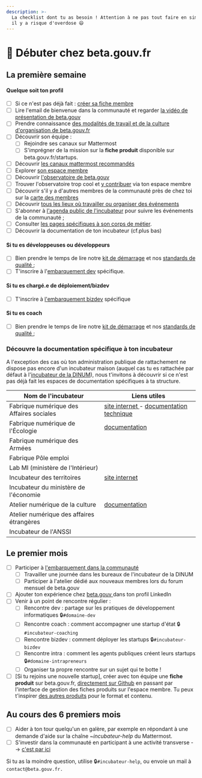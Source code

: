 ```yaml
---
description: >-
  La checklist dont tu as besoin ! Attention à ne pas tout faire en simultanée,
  il y a risque d'overdose 😄
---
```


# 🐥 Débuter chez beta.gouv.fr

## La première semaine

#### Quelque soit ton profil

* [ ] Si ce n'est pas déjà fait : [créer sa fiche membre](../../les-outils-de-la-communaute/espace-membre/premier-pas-indispensable-creer-ta-fiche-membre.md)
* [ ] Lire l'email de bienvenue dans la communauté et regarder [la vidéo de présentation de beta.gouv](https://www.youtube.com/watch?v=TvFlxDMlbfo)
* [ ] Prendre connaissance [des modalités de travail et de la culture d'organisation de beta.gouv.fr](../../decouvrir-beta.gouv.fr/valeurs/)
* [ ] Découvrir son équipe :
  * [ ] Rejoindre ses canaux sur Mattermost
  * [ ] S'imprégner de la mission sur la **fiche produit** disponible sur beta.gouv.fr/startups.
* [ ] Découvrir [les canaux mattermost recommandés](../../les-outils-de-la-communaute/mattermost/canaux-recommandes.md)
* [ ] Explorer [son espace membre](../../les-outils-de-la-communaute/espace-membre.md)
* [ ] Découvrir [l'observatoire de beta.gouv](https://espace-membre.incubateur.net/metabase)
* [ ] Trouver l'observatoire trop cool et [y contribuer](https://espace-membre.incubateur.net/) via ton espace membre
* [ ] Découvrir s'il y a d'autres membres de la communauté près de chez toi sur la [carte des membres](https://espace-membre.incubateur.net/map)
* [ ] Découvrir [tous les lieux où travailler ou organiser des événements](../vie-quotidienne-et-bien-etre/travailler-dans-les-lieux-partages/)
* [ ] S'abonner à [l'agenda public de l'incubateur](https://calendar.google.com/calendar/embed?src=0ieonqap1r5jeal5ugeuhoovlg%40group.calendar.google.com\&ctz=Europe/Paris) pour suivre les événements de la communauté ;
* [ ] Consulter [les pages spécifiques à son corps de métier](../les-differents-metiers/).
* [ ] Découvrir la documentation de ton incubateur (cf.plus bas)

#### Si tu es développeuses ou développeurs

* [ ] Bien prendre le temps de lire notre [kit de démarrage](../les-differents-metiers/developpeur.se/kit-de-demarrage.md) et nos [standards de qualité ](../../gerer-son-produit/les-standards/);
* [ ] T'inscrire à l'[embarquement dev](https://airtable.com/shrUCbUT72KtKefsu) spécifique.

#### Si tu es chargé.e de déploiement/bizdev

* [ ] T'inscrire à [l'embarquement bizdev](https://airtable.com/appebTa6XsY6fDixm/shr5Uaqje8eV9BabU) spécifique

#### Si tu es coach

* [ ] Bien prendre le temps de lire notre [kit de démarrage](../../gerer-sa-startup-detat-ou-de-territoires-au-quotidien/la-vie-dune-se/construction/kit-de-demarrage.md) et nos [standards de qualité ](../../gerer-son-produit/les-standards/);

### Découvre la documentation spécifique à ton incubateur

A l'exception des cas où ton administration publique de rattachement ne dispose pas encore d'un incubateur maison (auquel cas tu es rattachée par défaut à l'[incubateur de la DINUM](../../decouvrir-les-guides-des-autres-incubateurs/incubateur-de-la-dinum/)), nous t'invitons à découvrir si ce n'est pas déjà fait les espaces de documentation spécifiques à ta structure.

| Nom de l'incubateur                       | Liens utiles                                                                                                                                                         |
| ----------------------------------------- | -------------------------------------------------------------------------------------------------------------------------------------------------------------------- |
| Fabrique numérique des Affaires sociales  | [site internet ](https://www.fabrique.social.gouv.fr) - [documentation technique](https://github.com/SocialGouv/www/wiki/Social-Gouv-Tech-Welcome-Pack-%F0%9F%96%96) |
| Fabrique numérique de l'Écologie          | [documentation](https://fabrique-numerique.gitbook.io/guide/)                                                                                                        |
| Fabrique numérique des Armées             |                                                                                                                                                                      |
| Fabrique Pôle emploi                      |                                                                                                                                                                      |
| Lab MI (ministère de l'Intérieur)         |                                                                                                                                                                      |
| Incubateur des territoires                | [site internet](https://incubateur.anct.gouv.fr)                                                                                                                     |
| Incubateur du ministère de l'économie     |                                                                                                                                                                      |
| Atelier numérique de la culture           | [documentation](https://atelier-numerique.gitbook.io/atelier-numerique-le-guide/)                                                                                    |
| Atelier numérique des affaires étrangères |                                                                                                                                                                      |
| Incubateur de l'ANSSI                     |                                                                                                                                                                      |

## Le premier mois

* [ ] Participer à [l'embarquement dans la communauté](embarquement-dans-la-communaute.md)
  * [ ] Travailler une journée dans les bureaux de l'incubateur de la DINUM
  * [ ] Participer à l'atelier dédié aux nouveaux membres lors du forum mensuel de beta.gouv
* [ ] Ajouter ton expérience chez [beta.gouv ](https://www.linkedin.com/company/betagouv/?originalSubdomain=fr)dans ton profil LinkedIn
* [ ] Venir à un point de rencontre régulier :
  * [ ] Rencontre dev : partage sur les pratiques de développement informatiques 🔒`#domaine-dev`
  * [ ] Rencontre coach : comment accompagner une startup d'état 🔒`#incubateur-coaching`
  * [ ] Rencontre bizdev : comment déployer les startups 🔒`#incubateur-bizdev`
  * [ ] Rencontre intra : comment les agents publiques créent leurs startups 🔒`#domaine-intrapreneurs`
  * [ ] Organiser ta propre rencontre sur un sujet qui te botte !
* [ ] \[Si tu rejoins une nouvelle startup], créer avec ton équipe une **fiche produit** sur beta.gouv.fr, [directement sur Github](https://github.com/betagouv/beta.gouv.fr/tree/master/content/\_startups) en passant par l'interface de gestion des fiches produits sur l'espace membre. Tu peux t'inspirer [des autres produits](https://beta.gouv.fr/startups/) pour le format et contenu.

## Au cours des 6 premiers mois

* [ ] Aider à ton tour quelqu'un en galère, par exemple en répondant à une demande d'aide sur la chaîne _\~incubateur-help_ du Mattermost.
* [ ] S'investir dans la communauté en participant à une activité transverse --> [c'est par ici](../../solliciter-et-contribuer-a-la-communaute/je-contribue-a-la-communaute-to-do/)

Si tu as la moindre question, utilise 🔒`#incubateur-help`, ou envoie un mail à `contact@beta.gouv.fr.`
